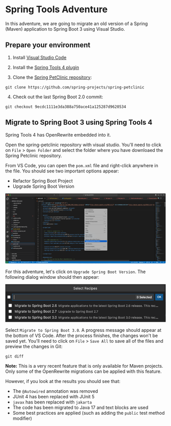 # Spring Tools Adventure

In this adventure, we are going to migrate an old version
of a Spring (Maven) application to Spring Boot 3 using 
Visual Studio.

## Prepare your environment

1. Install [Visual Studio Code](https://code.visualstudio.com/)

2. Install the [Spring Tools 4 plugin](https://spring.io/tools)

3. Clone the [Spring PetClinic
   repository](https://github.com/spring-projects/spring-petclinic):

```shell
git clone https://github.com/spring-projects/spring-petclinic
```

4. Check out the last Spring Boot 2.0 commit:

```shell
git checkout 9ecdc1111e3da388a750ace41a125287d9620534
```

## Migrate to Spring Boot 3 using Spring Tools 4 

Spring Tools 4 has OpenRewrite embedded into it. 

Open the spring-petclinic repository with visual studio. You'll need to
click on `File` > `Open Folder` and select the folder where you have 
downloaed the Spring Petclinic repository. 

From VS Code, you can open the
`pom.xml` file and right-click anywhere in the file. You should see two
important options appear:

* Refactor Spring Boot Project
* Upgrade Spring Boot Version

![Visual Studio Dialog](context-menu-options.png)

For this adventure, let's click on `Upgrade Spring Boot Version`. The following
dialog window should then appear: 

![Migration options](migration-options.png)

Select `Migrate to Spring Boot 3.0`. A progress message should appear at the
bottom of VS Code. After the process finishes, the changes won't be saved yet.
You'll need to click on `File` > `Save All` to save all of the files and preview
the changes in Git:

```shell
git diff
```

**Note:** This is a very recent feature that is only available for Maven
projects. Only some of the OpenRewrite migrations can be applied with this
feature.

However, if you look at the results you should see that:

  * The `@Autowired` annotation was removed
  * JUnit 4 has been replaced with JUnit 5
  * `javax` has been replaced with `jakarta`
  * The code has been migrated to Java 17 and text blocks are used
  * Some best practices are applied (such as adding the `public` test method modifier)
   
